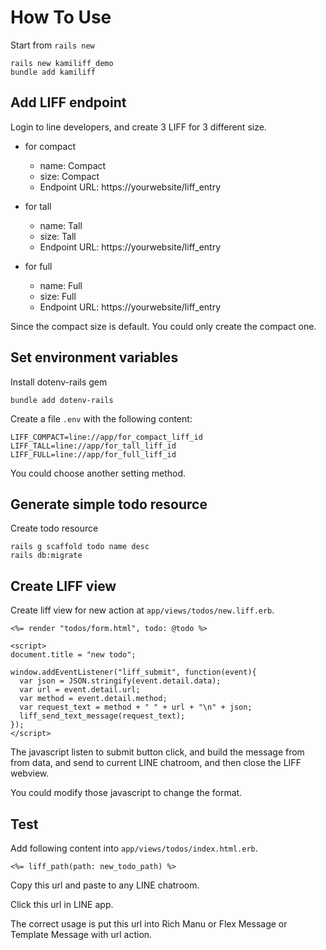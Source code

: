 # How To Use

Start from `rails new`

```
rails new kamiliff_demo
bundle add kamiliff
```

## Add LIFF endpoint

Login to line developers, and create 3 LIFF for 3 different size.

- for compact
  - name: Compact
  - size: Compact
  - Endpoint URL: https://yourwebsite/liff_entry

- for tall
  - name: Tall
  - size: Tall
  - Endpoint URL: https://yourwebsite/liff_entry

- for full
  - name: Full
  - size: Full
  - Endpoint URL: https://yourwebsite/liff_entry

Since the compact size is default. You could only create the compact one.

## Set environment variables

Install dotenv-rails gem

```
bundle add dotenv-rails
```

Create a file `.env` with the following content:

```
LIFF_COMPACT=line://app/for_compact_liff_id
LIFF_TALL=line://app/for_tall_liff_id
LIFF_FULL=line://app/for_full_liff_id
```

You could choose another setting method.

## Generate simple todo resource

Create todo resource

```
rails g scaffold todo name desc
rails db:migrate
```

## Create LIFF view

Create liff view for new action at `app/views/todos/new.liff.erb`.

```
<%= render "todos/form.html", todo: @todo %>

<script>
document.title = "new todo";

window.addEventListener("liff_submit", function(event){
  var json = JSON.stringify(event.detail.data);
  var url = event.detail.url;
  var method = event.detail.method;
  var request_text = method + " " + url + "\n" + json;
  liff_send_text_message(request_text);
});
</script>
```

The javascript listen to submit button click, and build the message from from data, and send to current LINE chatroom, and then close the LIFF webview.

You could modify those javascript to change the format.

## Test

Add following content into `app/views/todos/index.html.erb`.

```
<%= liff_path(path: new_todo_path) %>
```

Copy this url and paste to any LINE chatroom.

Click this url in LINE app.

The correct usage is put this url into Rich Manu or Flex Message or Template Message with url action.